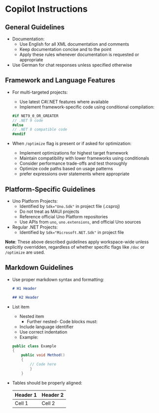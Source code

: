 # Copilot Instructions

## General Guidelines
- Documentation:
  - Use English for all XML documentation and comments
  - Keep documentation concise and to the point
  - Apply these rules whenever documentation is requested or appropriate
- Use German for chat responses unless specified otherwise

## Framework and Language Features
- For multi-targeted projects:
  - Use latest C#/.NET features where available
  - Implement framework-specific code using conditional compilation:

  ```csharp
  #if NET9_0_OR_GREATER
  // .NET 9 code
  #else
  // .NET 8 compatible code
  #endif
  ```

- When `/optimize` flag is present or if asked for optimization:
  - Implement optimizations for highest target framework
  - Maintain compatibility with lower frameworks using conditionals
  - Consider performance trade-offs and test thoroughly
  - Optimize code paths based on usage patterns
  - prefer expressions over statements where appropriate

## Platform-Specific Guidelines
- Uno Platform Projects:
  - Identified by `Sdk="Uno.Sdk"` in project file (.csproj)
  - Do not treat as MAUI projects
  - Reference official Uno Platform repositories
  - Use APIs from `uno`, `uno.extensions`, and official Uno sources
- Regular .NET Projects:
  - Identified by `Sdk="Microsoft.NET.Sdk"` in project file

**Note**: These above described guidelines apply workspace-wide unless explicitly overridden, regardless of whether specific flags like `/doc` or `/optimize` are used.

## Markdown Guidelines

- Use proper markdown syntax and formatting:

  ```md
  # H1 Header

  ## H2 Header
  ```

- List item
  - Nested item
      - Further nested- Code blocks must:
  - Include language identifier
  - Use correct indentation
  - Example:

  ```csharp
  public class Example
  {
      public void Method()
      {
          // Code here
          }
      }
  ```

- Tables should be properly aligned:

  | Header 1 | Header 2 |
  |----------|----------|
  | Cell 1   | Cell 2   |
